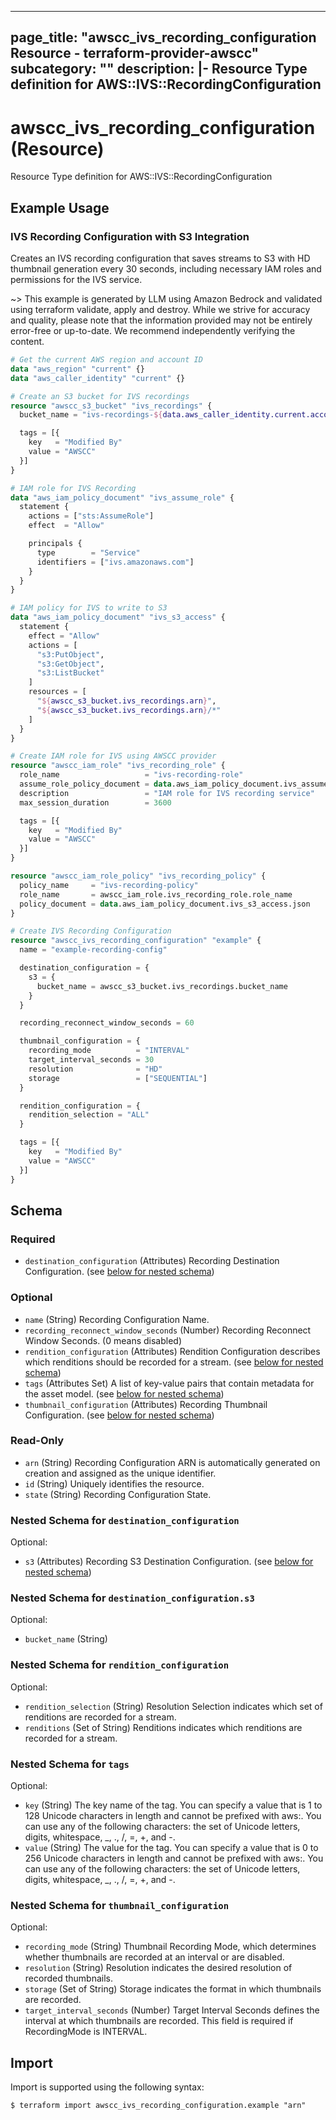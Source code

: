 
---
page_title: "awscc_ivs_recording_configuration Resource - terraform-provider-awscc"
subcategory: ""
description: |-
  Resource Type definition for AWS::IVS::RecordingConfiguration
---

# awscc_ivs_recording_configuration (Resource)

Resource Type definition for AWS::IVS::RecordingConfiguration

## Example Usage

### IVS Recording Configuration with S3 Integration

Creates an IVS recording configuration that saves streams to S3 with HD thumbnail generation every 30 seconds, including necessary IAM roles and permissions for the IVS service.

~> This example is generated by LLM using Amazon Bedrock and validated using terraform validate, apply and destroy. While we strive for accuracy and quality, please note that the information provided may not be entirely error-free or up-to-date. We recommend independently verifying the content.

```terraform
# Get the current AWS region and account ID
data "aws_region" "current" {}
data "aws_caller_identity" "current" {}

# Create an S3 bucket for IVS recordings
resource "awscc_s3_bucket" "ivs_recordings" {
  bucket_name = "ivs-recordings-${data.aws_caller_identity.current.account_id}-${data.aws_region.current.name}"

  tags = [{
    key   = "Modified By"
    value = "AWSCC"
  }]
}

# IAM role for IVS Recording
data "aws_iam_policy_document" "ivs_assume_role" {
  statement {
    actions = ["sts:AssumeRole"]
    effect  = "Allow"

    principals {
      type        = "Service"
      identifiers = ["ivs.amazonaws.com"]
    }
  }
}

# IAM policy for IVS to write to S3
data "aws_iam_policy_document" "ivs_s3_access" {
  statement {
    effect = "Allow"
    actions = [
      "s3:PutObject",
      "s3:GetObject",
      "s3:ListBucket"
    ]
    resources = [
      "${awscc_s3_bucket.ivs_recordings.arn}",
      "${awscc_s3_bucket.ivs_recordings.arn}/*"
    ]
  }
}

# Create IAM role for IVS using AWSCC provider
resource "awscc_iam_role" "ivs_recording_role" {
  role_name                   = "ivs-recording-role"
  assume_role_policy_document = data.aws_iam_policy_document.ivs_assume_role.json
  description                 = "IAM role for IVS recording service"
  max_session_duration        = 3600

  tags = [{
    key   = "Modified By"
    value = "AWSCC"
  }]
}

resource "awscc_iam_role_policy" "ivs_recording_policy" {
  policy_name     = "ivs-recording-policy"
  role_name       = awscc_iam_role.ivs_recording_role.role_name
  policy_document = data.aws_iam_policy_document.ivs_s3_access.json
}

# Create IVS Recording Configuration
resource "awscc_ivs_recording_configuration" "example" {
  name = "example-recording-config"

  destination_configuration = {
    s3 = {
      bucket_name = awscc_s3_bucket.ivs_recordings.bucket_name
    }
  }

  recording_reconnect_window_seconds = 60

  thumbnail_configuration = {
    recording_mode          = "INTERVAL"
    target_interval_seconds = 30
    resolution              = "HD"
    storage                 = ["SEQUENTIAL"]
  }

  rendition_configuration = {
    rendition_selection = "ALL"
  }

  tags = [{
    key   = "Modified By"
    value = "AWSCC"
  }]
}
```

<!-- schema generated by tfplugindocs -->
## Schema

### Required

- `destination_configuration` (Attributes) Recording Destination Configuration. (see [below for nested schema](#nestedatt--destination_configuration))

### Optional

- `name` (String) Recording Configuration Name.
- `recording_reconnect_window_seconds` (Number) Recording Reconnect Window Seconds. (0 means disabled)
- `rendition_configuration` (Attributes) Rendition Configuration describes which renditions should be recorded for a stream. (see [below for nested schema](#nestedatt--rendition_configuration))
- `tags` (Attributes Set) A list of key-value pairs that contain metadata for the asset model. (see [below for nested schema](#nestedatt--tags))
- `thumbnail_configuration` (Attributes) Recording Thumbnail Configuration. (see [below for nested schema](#nestedatt--thumbnail_configuration))

### Read-Only

- `arn` (String) Recording Configuration ARN is automatically generated on creation and assigned as the unique identifier.
- `id` (String) Uniquely identifies the resource.
- `state` (String) Recording Configuration State.

<a id="nestedatt--destination_configuration"></a>
### Nested Schema for `destination_configuration`

Optional:

- `s3` (Attributes) Recording S3 Destination Configuration. (see [below for nested schema](#nestedatt--destination_configuration--s3))

<a id="nestedatt--destination_configuration--s3"></a>
### Nested Schema for `destination_configuration.s3`

Optional:

- `bucket_name` (String)



<a id="nestedatt--rendition_configuration"></a>
### Nested Schema for `rendition_configuration`

Optional:

- `rendition_selection` (String) Resolution Selection indicates which set of renditions are recorded for a stream.
- `renditions` (Set of String) Renditions indicates which renditions are recorded for a stream.


<a id="nestedatt--tags"></a>
### Nested Schema for `tags`

Optional:

- `key` (String) The key name of the tag. You can specify a value that is 1 to 128 Unicode characters in length and cannot be prefixed with aws:. You can use any of the following characters: the set of Unicode letters, digits, whitespace, _, ., /, =, +, and -.
- `value` (String) The value for the tag. You can specify a value that is 0 to 256 Unicode characters in length and cannot be prefixed with aws:. You can use any of the following characters: the set of Unicode letters, digits, whitespace, _, ., /, =, +, and -.


<a id="nestedatt--thumbnail_configuration"></a>
### Nested Schema for `thumbnail_configuration`

Optional:

- `recording_mode` (String) Thumbnail Recording Mode, which determines whether thumbnails are recorded at an interval or are disabled.
- `resolution` (String) Resolution indicates the desired resolution of recorded thumbnails.
- `storage` (Set of String) Storage indicates the format in which thumbnails are recorded.
- `target_interval_seconds` (Number) Target Interval Seconds defines the interval at which thumbnails are recorded. This field is required if RecordingMode is INTERVAL.

## Import

Import is supported using the following syntax:

```shell
$ terraform import awscc_ivs_recording_configuration.example "arn"
```
